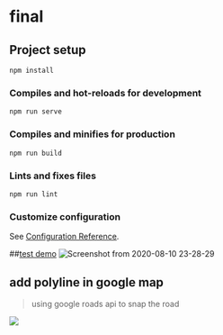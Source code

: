 # final

## Project setup
```
npm install
```

### Compiles and hot-reloads for development
```
npm run serve
```

### Compiles and minifies for production
```
npm run build
```

### Lints and fixes files
```
npm run lint
```

### Customize configuration
See [Configuration Reference](https://cli.vuejs.org/config/).

##[test demo](https://yuntechcsie.herokuapp.com/#/)
![Screenshot from 2020-08-10 23-28-29](https://i.imgur.com/DE4CkOq.png)

## add polyline in google map 
> using google roads api to snap the road

![](https://i.imgur.com/KJvUivr.png)